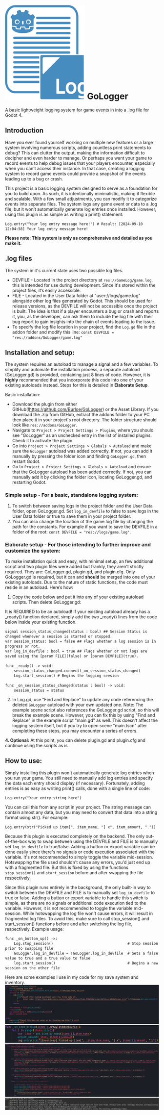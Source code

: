 # ![GoLogger.svg](https://github.com/Burloe/GoLogger/blob/main/addons/GoLogger/GoLogger.svg) GoLogger
 A basic lightweight logging system for game events in into a .log file for Godot 4.

## Introduction
Have you ever found yourself working on multiple new features or a large system involving numerous scripts, adding countless print statements to debug? This can clutter the output, making the information difficult to decipher and even harder to manage. Or perhaps you want your game to record events to help debug issues that your players encounter, especially when you can’t access their instance. In that case, creating a logging system to record game events could provide a snapshot of the events leading up to a bug or crash.

This project is a basic logging system designed to serve as a foundation for you to build upon. As such, it is intentionally minimalistic, making it flexible and scalable. With a few small adjustments, you can modify it to categorize events into separate files. The system logs any game event or data to a .log file, but it won’t automatically generate log entries once installed. However, using this plugin is as simple as writing a print() statement:
	
 	Log.entry("Your log entry message here!") # Result: [2024-09-10 12:04:58] Your log entry message here!

**Please note: This system is only as comprehensive and detailed as you make it.**

## .log files
The system in it's current state uses two possible log files. 
 * DEVFILE - Located in the project directory at `res://GameLog/game.log`, this is intended for use during development. Since it's stored within the project files, it’s easily accessible.
 * FILE - Located in the User Data folder at "user://logs/game.log" alongside other log files generated by Godot. This should be used for release versions, as the DEVFILE will not be accessible once the project is built. The idea is that if a player encounters a bug or crash and reports it, you, as the developer, can ask them to include the log file with their bug report to gain insights into the chain of events leading to the issue.
 * To specify the log file location in your project, find the `Log.gd` file in the addon folder and modify this line:
   `const DEVFILE = "res://addons/GoLogger/game.log"`

## Installation and setup:
The system requires an autoload to manage a signal and a few variables. To simplify and automate the installation process, a separate autoload (GoLogger.gd) is provided, containing just 8 lines of code. However, it is **highly** recommended that you incorporate this code into one of your existing autoloads instead. Steps for this is detailed in **Elaborate Setup**.

Basic installation:
* Download the plugin from either GitHub(!https://github.com/Burloe/GoLogger) or the Asset Library. If you download the .zip from GitHub, extract the addons folder to your PC then place it in your project's root directory. The folder structure should look like `res://addons/GoLogger`. 
* Navigate to `Project > Project Settings > Plugins`, where you should see "GoLogger" as an unchecked entry in the list of installed plugins. Check it to activate the plugin.
* Go into `Project > Project Settings > Globals > Autoload` and make sure the `GoLogger` autoload was added correctly. If not, you can add it manually by pressing the folder icon and finding `GoLogger.gd`, then restart Godot.
* Go to `Project > Project Settings > Globals > Autoload` and ensure that the GoLogger autoload has been added correctly. If not, you can manually add it by clicking the folder icon, locating GoLogger.gd, and restarting Godot.

### Simple setup - For a basic, standalone logging system:
1. To switch between saving logs in the project folder and the User Data folder, open GoLogger.gd. Set `log_in_devfile` to false to save logs in the User Data folder or true to save them in your project folder.
2. You can also change the location of the game.log file by changing the path for the constants. For example if you want to save the DEVFILE in a folder of the root: `const DEVFILE = "res://logs/game.log"`.

	
### Elaborate setup - For those intending to further improve and customize the system:
To make installation quick and easy, with minimal setup, an few additional script and two plugin files were added but frankly, they aren't strictly required. They are: GoLogger.gd, plugin.gd, and plugin.cfg. Only GoLogger.gd is required, but it can and **should** be merged into one of your existing autoloads. Due to the nature of static functions, the code must reside in an autoload. Here’s how:
1. Copy the code below and put it into any of your existing autoload scripts. Then delete GoLogger.gd:

It is REQUIRED to be an autoload! If your existing autoload already has a _ready() function declared, simply add the two _ready() lines from the code below inside your existing function.

	signal session_status_changed(status : bool) ## Session Status is changed whenever a session is started or stopped.
	var session_status: bool = false ## Flags whether a log session is in progress or not. 
	var log_in_devfile : bool = true ## Flags whether or not logs are saved using the [param FILE](false) or [param DEVFILE](true).
	
	func _ready() -> void:
		session_status_changed.connect(_on_session_status_changed) 
		Log.start_session() # Begins the logging seesion
	
	func _on_session_status_changed(status : bool) -> void:
		session_status = status
2. In Log.gd, use "Find and Replace" to update any code referencing the deleted `GoLogger` autoload with your own updated one.
	Note: The example scene script also references the GoLogger.gd script, so this will break the example scene. However, you can fix this by using "Find and Replace" in the example script "main.gd" as well. This doesn't affect the logging system itself, but if you try to open scene "main.tscn" after completing these steps, you may encounter a series of errors.

**4. Optional:** At this point, you can delete plugin.gd and plugin.cfg and continue using the scripts as is.


## How to use:
Simply installing this plugin won't automatically generate log entries when you run your game. You still need to manually add log entries and specify the data each entry should display (if necessary). Fortunately, adding entries is as easy as writing print() calls, done with a single line of code:

	Log.entry("Your entry string here")
You can call this from any script in your project. The string message can contain almost any data, but you may need to convert that data into a string format using str(). For example:
	
 	Log.entry(str("Picked up item[", item_name, "] x", item_amount, "."))

Because this plugin is executed completely on the backend. The only out-of-the-box way to swap between using the DEVFILE and FILE is to manually set `log_in_devfile` to true/false. Adding a button or export variable can be done easily since there's no signals or code execution associated with the variable. It's not recommended to simply toggle the variable mid-session. Hotswapping the file used shouldn't cause any errors, you'd just end up with a fragmented file. But this is fixed by using the functions `stop_session()` and `start_session` before and after swapping the file respectively.

Since this plugin runs entirely in the background, the only built-in way to switch between the DEVFILE and FILE is to manually set `log_in_devfile` to true or false. Adding a button or export variable to handle this switch is simple, as there are no signals or additional code execution tied to the variable. However, it is not recommended to toggle the variable mid-session. While hotswapping the log file won't cause errors, it will result in fragmented log files. To avoid this, make sure to call stop_session() and start_session() functions before and after switching the log file, respectively. Example usage:

	func _on_button_up() ->:
 		Log.stop_session()                                  # Stop session prior to swapping file
 		GoLogger.log_in_devfile = !GoLogger.log_in_devfile  # Sets a false value to true and a true value to false
   		log.start_session()                                 # Begins a new session on the other file


Here are some examples I use in my code for my save system and inventory.
![SaveSystem](https://github.com/Burloe/GoLogger/blob/main/addons/GoLogger/Example/Example1.png)
![Inventory](https://github.com/Burloe/GoLogger/blob/main/addons/GoLogger/Example/Example2.png)
![Inventory](https://github.com/Burloe/GoLogger/blob/main/addons/GoLogger/Example/Example3.png)
![Inventory](https://github.com/Burloe/GoLogger/blob/main/addons/GoLogger/Example/Example4.png)
